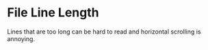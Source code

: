 # File Line Length

Lines that are too long can be hard to read and horizontal scrolling is annoying.
